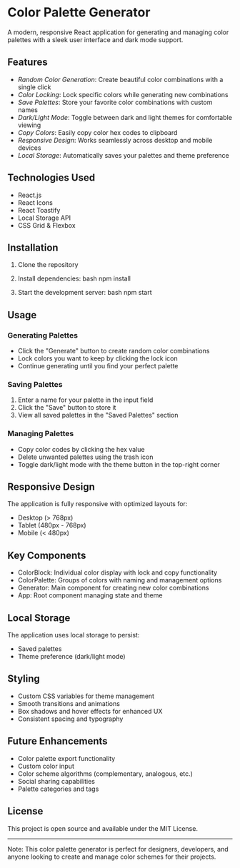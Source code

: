 # Color Palette Generator

A modern, responsive React application for generating and managing color palettes with a sleek user interface and dark mode support.

## Features

- *Random Color Generation*: Create beautiful color combinations with a single click
- *Color Locking*: Lock specific colors while generating new combinations
- *Save Palettes*: Store your favorite color combinations with custom names
- *Dark/Light Mode*: Toggle between dark and light themes for comfortable viewing
- *Copy Colors*: Easily copy color hex codes to clipboard
- *Responsive Design*: Works seamlessly across desktop and mobile devices
- *Local Storage*: Automatically saves your palettes and theme preference

## Technologies Used

- React.js
- React Icons
- React Toastify
- Local Storage API
- CSS Grid & Flexbox

## Installation

1. Clone the repository
2. Install dependencies:
bash
npm install

3. Start the development server:
bash
npm start


## Usage

### Generating Palettes
- Click the "Generate" button to create random color combinations
- Lock colors you want to keep by clicking the lock icon
- Continue generating until you find your perfect palette

### Saving Palettes
1. Enter a name for your palette in the input field
2. Click the "Save" button to store it
3. View all saved palettes in the "Saved Palettes" section

### Managing Palettes
- Copy color codes by clicking the hex value
- Delete unwanted palettes using the trash icon
- Toggle dark/light mode with the theme button in the top-right corner

## Responsive Design

The application is fully responsive with optimized layouts for:
- Desktop (> 768px)
- Tablet (480px - 768px)
- Mobile (< 480px)

## Key Components

- ColorBlock: Individual color display with lock and copy functionality
- ColorPalette: Groups of colors with naming and management options
- Generator: Main component for creating new color combinations
- App: Root component managing state and theme

## Local Storage

The application uses local storage to persist:
- Saved palettes
- Theme preference (dark/light mode)

## Styling

- Custom CSS variables for theme management
- Smooth transitions and animations
- Box shadows and hover effects for enhanced UX
- Consistent spacing and typography

## Future Enhancements

- Color palette export functionality
- Custom color input
- Color scheme algorithms (complementary, analogous, etc.)
- Social sharing capabilities
- Palette categories and tags

## License

This project is open source and available under the MIT License.

---

Note: This color palette generator is perfect for designers, developers, and anyone looking to create and manage color schemes for their projects.